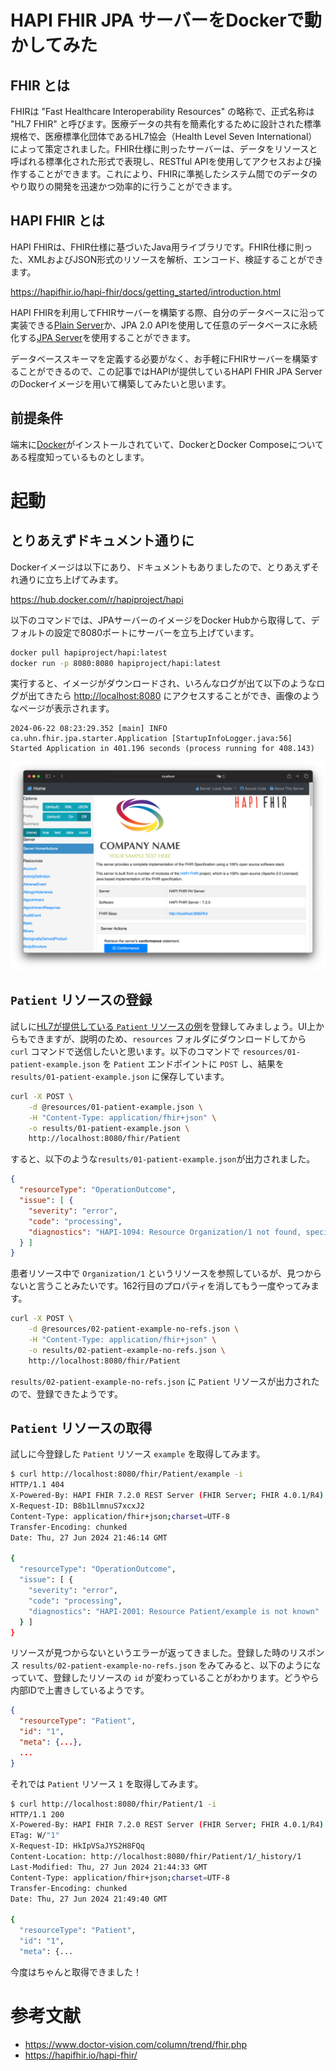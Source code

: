 # HAPI FHIR JPA サーバーをDockerで動かしてみた

## FHIR とは

FHIRは "Fast Healthcare Interoperability Resources" の略称で、正式名称は "HL7 FHIR" と呼びます。医療データの共有を簡素化するために設計された標準規格で、医療標準化団体であるHL7協会（Health Level Seven International）によって策定されました。FHIR仕様に則ったサーバーは、データをリソースと呼ばれる標準化された形式で表現し、RESTful APIを使用してアクセスおよび操作することができます。これにより、FHIRに準拠したシステム間でのデータのやり取りの開発を迅速かつ効率的に行うことができます。

## HAPI FHIR とは

HAPI FHIRは、FHIR仕様に基づいたJava用ライブラリです。FHIR仕様に則った、XMLおよびJSON形式のリソースを解析、エンコード、検証することができます。

<https://hapifhir.io/hapi-fhir/docs/getting_started/introduction.html>

HAPI FHIRを利用してFHIRサーバーを構築する際、自分のデータベースに沿って実装できる[Plain Server](https://hapifhir.io/hapi-fhir/docs/server_plain/introduction.html)か、JPA 2.0 APIを使用して任意のデータベースに永続化する[JPA Server](https://hapifhir.io/hapi-fhir/docs/server_jpa/introduction.html)を使用することができます。

データベーススキーマを定義する必要がなく、お手軽にFHIRサーバーを構築することができるので、この記事ではHAPIが提供しているHAPI FHIR JPA ServerのDockerイメージを用いて構築してみたいと思います。

## 前提条件

端末に[Docker](https://docs.docker.com/)がインストールされていて、DockerとDocker Composeについてある程度知っているものとします。

# 起動

## とりあえずドキュメント通りに

Dockerイメージは以下にあり、ドキュメントもありましたので、とりあえずそれ通りに立ち上げてみます。

<https://hub.docker.com/r/hapiproject/hapi>

以下のコマンドでは、JPAサーバーのイメージをDocker Hubから取得して、デフォルトの設定で8080ポートにサーバーを立ち上げています。

```bash
docker pull hapiproject/hapi:latest
docker run -p 8080:8080 hapiproject/hapi:latest
```

実行すると、イメージがダウンロードされ、いろんなログが出て以下のようなログが出てきたら <http://localhost:8080> にアクセスすることができ、画像のようなページが表示されます。

```text
2024-06-22 08:23:29.352 [main] INFO  ca.uhn.fhir.jpa.starter.Application [StartupInfoLogger.java:56] Started Application in 401.196 seconds (process running for 408.143)
```

![HAPI FHIR JPA Server home](../images/home_page.png)

## `Patient` リソースの登録

試しに[HL7が提供している `Patient` リソースの例](https://hl7.org/fhir/R4/patient-example.json.html)を登録してみましょう。UI上からもできますが、説明のため、`resources` フォルダにダウンロードしてから `curl` コマンドで送信したいと思います。以下のコマンドで `resources/01-patient-example.json` を `Patient` エンドポイントに `POST` し、結果を `results/01-patient-example.json` に保存しています。

```bash
curl -X POST \
    -d @resources/01-patient-example.json \
    -H "Content-Type: application/fhir+json" \
    -o results/01-patient-example.json \
    http://localhost:8080/fhir/Patient
```

すると、以下のような`results/01-patient-example.json`が出力されました。

```json
{
  "resourceType": "OperationOutcome",
  "issue": [ {
    "severity": "error",
    "code": "processing",
    "diagnostics": "HAPI-1094: Resource Organization/1 not found, specified in path: Patient.managingOrganization"
  } ]
}
```

患者リソース中で `Organization/1` というリソースを参照しているが、見つからないと言うことみたいです。162行目のプロパティを消してもう一度やってみます。

```bash
curl -X POST \
    -d @resources/02-patient-example-no-refs.json \
    -H "Content-Type: application/fhir+json" \
    -o results/02-patient-example-no-refs.json \
    http://localhost:8080/fhir/Patient
```

`results/02-patient-example-no-refs.json` に `Patient` リソースが出力されたので、登録できたようです。

## `Patient` リソースの取得

試しに今登録した `Patient` リソース `example` を取得してみます。

```bash
$ curl http://localhost:8080/fhir/Patient/example -i
HTTP/1.1 404
X-Powered-By: HAPI FHIR 7.2.0 REST Server (FHIR Server; FHIR 4.0.1/R4)
X-Request-ID: B8b1LlmnuS7xcxJ2
Content-Type: application/fhir+json;charset=UTF-8
Transfer-Encoding: chunked
Date: Thu, 27 Jun 2024 21:46:14 GMT

{
  "resourceType": "OperationOutcome",
  "issue": [ {
    "severity": "error",
    "code": "processing",
    "diagnostics": "HAPI-2001: Resource Patient/example is not known"
  } ]
}
```

リソースが見つからないというエラーが返ってきました。登録した時のリスポンス `results/02-patient-example-no-refs.json` をみてみると、以下のようになっていて、登録したリソースの `id` が変わっていることがわかります。どうやら内部IDで上書きしているようです。

```json
{
  "resourceType": "Patient",
  "id": "1",
  "meta": {...},
  ...
}
```

それでは `Patient` リソース `1` を取得してみます。

```bash
$ curl http://localhost:8080/fhir/Patient/1 -i
HTTP/1.1 200
X-Powered-By: HAPI FHIR 7.2.0 REST Server (FHIR Server; FHIR 4.0.1/R4)
ETag: W/"1"
X-Request-ID: HkIpVSaJYS2H8FQq
Content-Location: http://localhost:8080/fhir/Patient/1/_history/1
Last-Modified: Thu, 27 Jun 2024 21:44:33 GMT
Content-Type: application/fhir+json;charset=UTF-8
Transfer-Encoding: chunked
Date: Thu, 27 Jun 2024 21:49:40 GMT

{
  "resourceType": "Patient",
  "id": "1",
  "meta": {...
```

今度はちゃんと取得できました！

# 参考文献

- <https://www.doctor-vision.com/column/trend/fhir.php>
- <https://hapifhir.io/hapi-fhir/>
